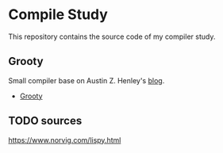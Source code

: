 # Compile Study

This repository contains the source code of my compiler study.

## Grooty
Small compiler base on Austin Z. Henley's [blog](https://austinhenley.com/blog/teenytinycompiler1.html).
- [Grooty](grooty/README.md)

## TODO sources
https://www.norvig.com/lispy.html
